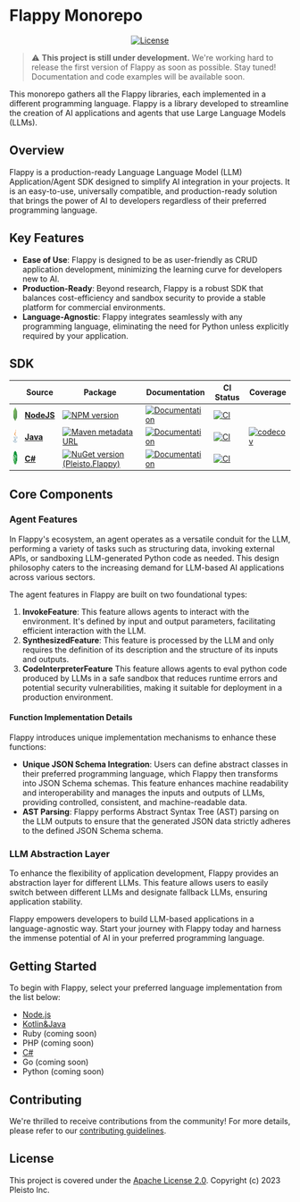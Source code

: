 # Flappy Monorepo

<div align="center">

[![License](https://img.shields.io/github/license/pleisto/flappy.svg)](https://raw.githubusercontent.com/pleisto/flappy/main/LICENSE)

</div>


> :warning: **This project is still under development.** We're working hard to release the first version of Flappy as soon as possible. Stay tuned! Documentation and code examples will be available soon.

This monorepo gathers all the Flappy libraries, each implemented in a different programming language. Flappy is a library developed to streamline the creation of AI applications and agents that use Large Language Models (LLMs).

## Overview

Flappy is a production-ready Language Language Model (LLM) Application/Agent SDK designed to simplify AI integration in your projects. It is an easy-to-use, universally compatible, and production-ready solution that brings the power of AI to developers regardless of their preferred programming language.

## Key Features

- **Ease of Use**: Flappy is designed to be as user-friendly as CRUD application development, minimizing the learning curve for developers new to AI.
- **Production-Ready**: Beyond research, Flappy is a robust SDK that balances cost-efficiency and sandbox security to provide a stable platform for commercial environments.
- **Language-Agnostic**: Flappy integrates seamlessly with any programming language, eliminating the need for Python unless explicitly required by your application.

## SDK

|   | Source | Package | Documentation  | CI Status | Coverage |
| - | ------ | ------- | -------------- | --------- | -------- |
| <img src="./assets/languages/nodejs.png" width=24px height=24px> | [**NodeJS**][NodeJS integration] | [![NPM version](https://img.shields.io/npm/v/%40pleisto/node-flappy/next.svg)](https://npmjs.org/package/@pleisto/node-flappy) | [![Documentation](https://img.shields.io/badge/documentation-documentation.svg)](https://flappy.pleisto.com) | [![CI](https://img.shields.io/github/actions/workflow/status/pleisto/flappy/nodejs-ci.yml.svg)](https://github.com/pleisto/flappy/actions/workflows/nodejs-ci.yml) | |
| <img src="./assets/languages/java.svg" width=24px height=24px>    | [**Java**][Kotlin integration]    | [![Maven metadata URL](https://img.shields.io/maven-metadata/v.svg?metadataUrl=https%3A%2F%2Frepo1.maven.org%2Fmaven2%2Fcom%2Fpleisto%2Fflappy%2Fmaven-metadata.xml&color=blue)](https://central.sonatype.com/artifact/com.pleisto/flappy) | [![Documentation](https://img.shields.io/badge/documentation-documentation.svg)](https://javadoc.io/doc/com.pleisto/flappy) | [![CI](https://img.shields.io/github/actions/workflow/status/pleisto/flappy/kotlin-ci.yml.svg)](https://github.com/pleisto/flappy/actions/workflows/kotlin-ci.yml) | [![codecov](https://codecov.io/gh/pleisto/flappy/graph/badge.svg?token=8C94YY3KBD)](https://codecov.io/gh/pleisto/flappy)
| <img src="./assets/languages/csharp.svg" width=24px height=24px>     | [**C#**][C# integration]         | [![NuGet version (Pleisto.Flappy)](https://img.shields.io/nuget/v/Pleisto.Flappy.svg?style=flat-square)](https://www.nuget.org/packages/Pleisto.Flappy/) | [![Documentation](https://img.shields.io/badge/documentation-documentation.svg)](https://flappy.pleisto.com) | [![CI](https://img.shields.io/github/actions/workflow/status/pleisto/flappy/csharp-ci.yml.svg)](https://github.com/pleisto/flappy/actions/workflows/csharp-ci.yml) | |

[nodejs integration]: ./packages/nodejs/README.md
[kotlin integration]: ./packages/kotlin/README.md
[c# integration]: ./packages/csharp/README.md

## Core Components

### Agent Features

In Flappy's ecosystem, an agent operates as a versatile conduit for the LLM, performing a variety of tasks such as structuring data, invoking external APIs, or sandboxing LLM-generated Python code as needed. This design philosophy caters to the increasing demand for LLM-based AI applications across various sectors.

The agent features in Flappy are built on two foundational types:

1. **InvokeFeature**: This feature allows agents to interact with the environment. It's defined by input and output parameters, facilitating efficient interaction with the LLM.
2. **SynthesizedFeature**: This feature is processed by the LLM and only requires the definition of its description and the structure of its inputs and outputs.
3. **CodeInterpreterFeature** This feature allows agents to eval python code produced by LLMs in a safe sandbox that reduces runtime errors and potential security vulnerabilities, making it suitable for deployment in a production environment.

#### Function Implementation Details

Flappy introduces unique implementation mechanisms to enhance these functions:

- **Unique JSON Schema Integration**: Users can define abstract classes in their preferred programming language, which Flappy then transforms into JSON Schema schemas. This feature enhances machine readability and interoperability and manages the inputs and outputs of LLMs, providing controlled, consistent, and machine-readable data.
- **AST Parsing**: Flappy performs Abstract Syntax Tree (AST) parsing on the LLM outputs to ensure that the generated JSON data strictly adheres to the defined JSON Schema schema.

### LLM Abstraction Layer

To enhance the flexibility of application development, Flappy provides an abstraction layer for different LLMs. This feature allows users to easily switch between different LLMs and designate fallback LLMs, ensuring application stability.

Flappy empowers developers to build LLM-based applications in a language-agnostic way. Start your journey with Flappy today and harness the immense potential of AI in your preferred programming language.

## Getting Started

To begin with Flappy, select your preferred language implementation from the list below:

- [Node.js](./packages/nodejs/README.md)
- [Kotlin&Java](./packages/kotlin/README.md)
- Ruby (coming soon)
- PHP (coming soon)
- [C#](./packages/csharp/README.md)
- Go (coming soon)
- Python (coming soon)

## Contributing

We're thrilled to receive contributions from the community! For more details, please refer to our [contributing guidelines](./CONTRIBUTING.md).

## License

This project is covered under the [Apache License 2.0](./LICENSE). Copyright (c) 2023 Pleisto Inc.
